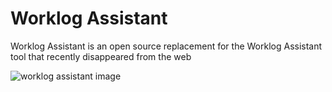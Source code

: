 # Worklog Assistant

Worklog Assistant is an open source replacement for the Worklog Assistant tool that recently disappeared from the web

![worklog assistant image](docs/image.png)

